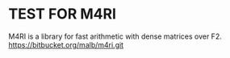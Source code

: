 TEST FOR M4RI
====

M4RI is a library for fast arithmetic with dense matrices over F2.<br>
https://bitbucket.org/malb/m4ri.git